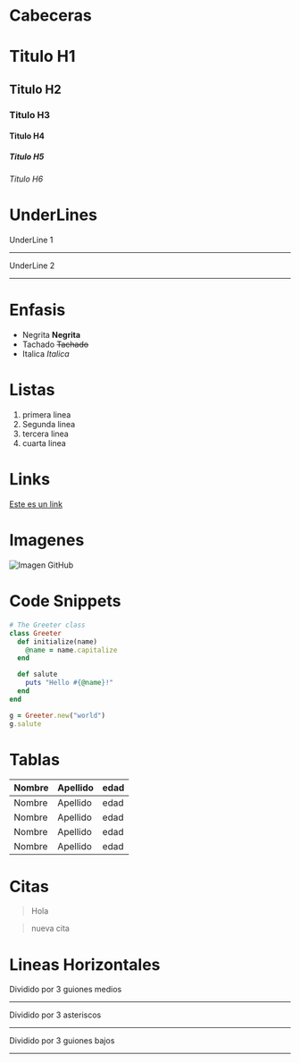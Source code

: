 # **Cabeceras**

# Titulo H1
## Titulo H2
### Titulo H3
#### Titulo H4
##### Titulo H5
###### Titulo H6

# **UnderLines**

UnderLine 1
___

UnderLine 2
***

# **Enfasis**
- Negrita **Negrita**
- Tachado ~~Tachado~~
- Italica *Italica*

# **Listas**

1. primera linea
2. Segunda linea
3. tercera linea
4. cuarta linea


# **Links**
[Este es un link](www.google.cl)

# **Imagenes**

![Imagen GitHub](https://raw.githubusercontent.com/cdev-tux/q3lite/master/misc/q3lite/img/q3lite_logo.gif)

# **Code Snippets**
```Ruby
# The Greeter class
class Greeter
  def initialize(name)
    @name = name.capitalize
  end

  def salute
    puts "Hello #{@name}!"
  end
end

g = Greeter.new("world")
g.salute
```
# **Tablas**
| Nombre | Apellido | edad |
| ------ | -------- | ---- |
| Nombre | Apellido | edad |
| Nombre | Apellido | edad |
| Nombre | Apellido | edad |
| Nombre | Apellido | edad |

# **Citas**
> Hola

>nueva cita

# **Lineas Horizontales**

Dividido por 3 guiones medios

---
Dividido por 3 asteriscos
***
Dividido por 3 guiones bajos
___